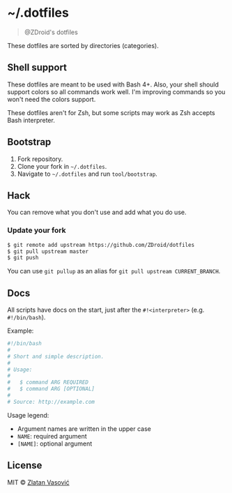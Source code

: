 # ~/.dotfiles

> @ZDroid's dotfiles

These dotfiles are sorted by directories (categories).

## Shell support

These dotfiles are meant to be used with Bash 4+. Also, your shell should
support colors so all commands work well. I'm improving commands so you won't
need the colors support.

These dotfiles aren't for Zsh, but some scripts may work as Zsh accepts Bash
interpreter.

## Bootstrap

1. Fork repository.
2. Clone your fork in `~/.dotfiles`.
3. Navigate to `~/.dotfiles` and run `tool/bootstrap`.

## Hack

You can remove what you don't use and add what you do use.

### Update your fork

```bash
$ git remote add upstream https://github.com/ZDroid/dotfiles
$ git pull upstream master
$ git push
```

You can use `git pullup` as an alias for `git pull upstream CURRENT_BRANCH`.

## Docs

All scripts have docs on the start, just after the `#!<interpreter>` (e.g.
`#!/bin/bash`).

Example:

```bash
#!/bin/bash
#
# Short and simple description.
#
# Usage:
#
#   $ command ARG REQUIRED
#   $ command ARG [OPTIONAL]
#
# Source: http://example.com
```

Usage legend:

- Argument names are written in the upper case
- `NAME`: required argument
- `[NAME]`: optional argument

## License

MIT &copy; [Zlatan Vasović](https://github.com/ZDroid)
